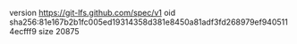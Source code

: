 version https://git-lfs.github.com/spec/v1
oid sha256:81e167b2b1fc005ed19314358d381e8450a81adf3fd268979ef9405114ecfff9
size 20875
